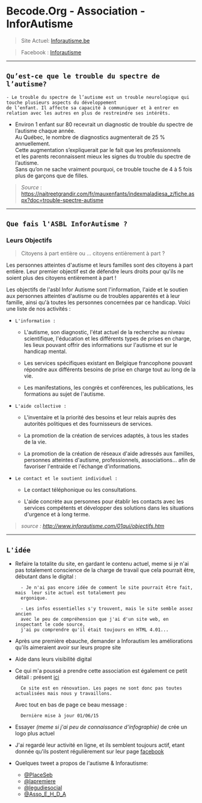 

# Becode.Org - Association - InforAutisme
> Site Actuel: [Inforautisme.be](http://www.inforautisme.be)

> Facebook : [Inforautisme](https://www.facebook.com/Inforautisme)

---
## `Qu’est-ce que le trouble du spectre de l’autisme?`

    - Le trouble du spectre de l’autisme est un trouble neurologique qui touche plusieurs aspects du développement  
    de l’enfant. Il affecte sa capacité à communiquer et à entrer en relation avec les autres en plus de restreindre ses intérêts.

   - Environ 1 enfant sur 80 recevrait un diagnostic de trouble du spectre de l’autisme chaque année.  
   Au Québec, le nombre de  diagnostics augmenterait de 25 % annuellement.  
   Cette augmentation s’expliquerait par le fait que les professionnels  
   et les parents reconnaissent mieux les signes du trouble du spectre de l’autisme.  
   Sans qu’on ne sache vraiment pourquoi, ce trouble touche de 4 à 5 fois plus de garçons que de filles.  
   
>_Source_ : 
https://naitreetgrandir.com/fr/mauxenfants/indexmaladiesa_z/fiche.aspx?doc=trouble-spectre-autisme

---

## `Que fais l'ASBL InforAutisme ?`

### Leurs Objectifs

>Citoyens à part entière ou ... citoyens entièrement à part ?

Les personnes atteintes d'autisme et leurs familles sont des citoyens à part entière. Leur premier objectif est de défendre leurs droits pour qu'ils ne soient plus des citoyens entièrement à part !

Les objectifs de l'asbl Infor Autisme sont l'information, l'aide et le soutien aux personnes atteintes d'autisme ou de troubles apparentés et à leur famille, ainsi qu'à toutes les personnes concernées par ce handicap. Voici une liste de nos activités :


- `L'information :`
    - L'autisme, son diagnostic, l'état actuel de la recherche au niveau scientifique, l'éducation et les différents types de prises en charge, les lieux pouvant offrir des informations sur l'autisme et sur le handicap mental.

    - Les services spécifiques existant en Belgique francophone pouvant répondre aux différents besoins de prise en charge tout au long de la vie.

    - Les manifestations, les congrès et conférences, les publications, les formations au sujet de l'autisme.


- `L'aide collective : `
    - L'inventaire et la priorité des besoins et leur relais auprès des autorités politiques et des fournisseurs de services.

    - La promotion de la création de services adaptés, à tous les stades de la vie.

    - La promotion de la création de réseaux d'aide adressés aux familles, personnes atteintes d'autisme, professionnels, associations... afin de favoriser l'entraide et l'échange d'informations.

- `Le contact et le soutient individuel :`
    - Le contact téléphonique ou les consultations.

    - L'aide concrète aux personnes pour établir les contacts avec les services compétents et développer des solutions dans les situations d'urgence et à long terme.

> _source : http://www.inforautisme.com/01qui/objectifs.htm_


---

## `L'idée`

- Refaire la totalite du site, en gardant le contenu actuel, meme si je n'ai pas totalement conscience de la charge de travail que cela pourrait être, débutant dans le digital : 

        - Je n'ai pas encore idée de comment le site pourrait être fait, mais  leur site actuel est totalement peu  
        ergonique.

        - Les infos essentielles s'y trouvent, mais le site semble assez ancien  
        avec le peu de compréhension que j'ai d'un site web, en inspectant le code source,  
        j'ai pu comprendre qu'il était toujours en HTML 4.01...  

- Après une première ebauche, demander a Inforautism les améliorations qu'ils aimeraient avoir sur leurs propre site

- Aide dans leurs visibilité digital 

- Ce qui m'a poussé a prendre cette association est également ce petit détail :
présent [ici](http://www.inforautisme.com/01qui/index.htm)
    
        Ce site est en rénovation. Les pages ne sont donc pas toutes actualisées mais nous y travaillons.
    Avec tout en bas de page ce beau message : 
    
        Dernière mise à jour 01/06/15

- Essayer _(meme si j'ai peu de connaissance d'infographie)_ de crée un logo plus actuel 

- J'ai regardé leur activité en ligne, et ils semblent toujours actif, etant donnée qu'ils postent régulièrement sur leur page [facebook](https://www.facebook.com/Inforautisme/)

- Quelques tweet a propos de l'autisme & Inforautisme:
    - [@PlaceSeb](https://twitter.com/PlaceSeb/status/1004363878480973824)
    - [@lapremiere](https://twitter.com/lapremiere/status/1004235909510979584)
    - [@legudiesocial](https://twitter.com/leguidesocial/status/981118722546065408)
    - [@Asso_E_H_D_A](https://twitter.com/Asso_E_H_D_A/status/980425302361899008)





